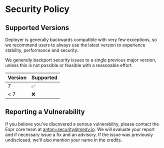 # Security Policy

## Supported Versions

Deployer is generally backwards compatible with very few exceptions, so we
recommend users to always use the latest version to experience stability,
performance and security.

We generally backport security issues to a single previous major version,
unless this is not possible or feasible with a reasonable effort.

| Version | Supported          |
|---------|--------------------|
| 7       | :white_check_mark: |
| < 7     | :x:                |

## Reporting a Vulnerability

If you believe you've discovered a serious vulnerability, please contact the
Expr core team at anton+security@medv.io. We will evaluate your report and if
necessary issue a fix and an advisory. If the issue was previously undisclosed,
we'll also mention your name in the credits.
